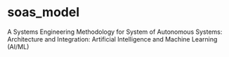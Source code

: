 # soas_model
A Systems Engineering Methodology for System of Autonomous Systems: Architecture and Integration: Artificial Intelligence and Machine Learning (AI/ML) 
